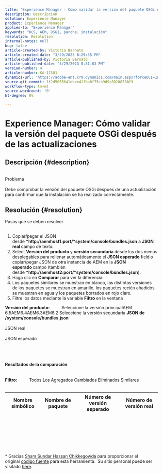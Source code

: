 ```yaml
---
title: "Experience Manager - Cómo validar la versión del paquete OSGi después de las actualizaciones"
description: Descripción
solution: Experience Manager
product: Experience Manager
applies-to: "Experience Manager"
keywords: "KCS, AEM, OSGi, parche, instalación"
resolution: Resolution
internal-notes: null
bug: false
article-created-by: Victoria Barnato
article-created-date: "3/29/2023 8:29:55 PM"
article-published-by: Victoria Barnato
article-published-date: "3/29/2023 8:31:03 PM"
version-number: 4
article-number: KA-17501
dynamics-url: "https://adobe-ent.crm.dynamics.com/main.aspx?forceUCI=1&pagetype=entityrecord&etn=knowledgearticle&id=289ee872-70ce-ed11-b597-6045bd006268"
source-git-commit: 1f2d5065041ebee41fba8f75cb9d9e80208588f3
workflow-type: tm+mt
source-wordcount: '0'
ht-degree: 0%

---
```


# Experience Manager: Cómo validar la versión del paquete OSGi después de las actualizaciones

## Descripción {#description}

<br>Problema<br><br>
Debe comprobar la versión del paquete OSGi después de una actualización para confirmar que la instalación se ha realizado correctamente.


## Resolución {#resolution}

Pasos que se deben resolver<br><br>
1. Copiar/pegar el JSON desde <b>*http://aemhost1:port/*system/console/bundles.json</b> a <b>JSON real </b>campo de texto.
2. Select <b>Versión del producto </b>y <b>versión secundaria</b> desde los dos menús desplegables para rellenar automáticamente el <b>JSON esperado</b> field<b> </b>o copiar/pegar JSON de otra instancia de AEM en la <b>JSON esperado </b>campo (también desde <b>*http://aemhost2:port/*system/console/bundles.json</b>).
3. Haga clic en <b>Comparar</b> para ver la diferencia.
4. Los paquetes similares se muestran en blanco, las distintas versiones de los paquetes se muestran en amarillo, los paquetes recién añadidos se muestran en agua y los paquetes borrados en rojo claro.
5. Filtre los datos mediante la variable <b>Filtro</b> en la ventana

<b>Versión del producto:</b>          Seleccione la versión principalAEM 6.5AEM6.4AEM6.3AEM6.2 Seleccione la versión secundaria
<b>JSON de /system/console/bundles.json</b><br><br>JSON real <br><br>JSON esperado <br>
<br> <br><br><br><b>Resultados de la comparación</b><br><br> <br><b>Filtro:</b>          Todos Los Agregados Cambiados Eliminados Similares     <br><br>

| Nombre simbólico | Nombre de paquete | Número de versión esperado | Número de versión real |
| --- | --- | --- | --- |

<br><br><br><br> <br><br>




\* Gracias [Sham Sundar Hassan Chikkegowda](https://www.linkedin.com/in/sham-sundar-hassan-chikkegowda-6b03a517) para proporcionar el original [código fuente](https://github.com/Schikkeg/schikkeg.github.io/blob/master/tools/coi.html) para esta herramienta.  Su sitio personal puede ser visitado [here](https://www.aemstuff.com/).
